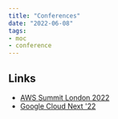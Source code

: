 ```yaml
---
title: "Conferences"
date: "2022-06-08"
tags:
- moc
- conference
---
```


## Links

- [AWS Summit London 2022](notes/moc/AWS%20Summit%20London%202022.md)
- [Google Cloud Next '22](notes/moc/Google%20Cloud%20Next%20'22.md)

